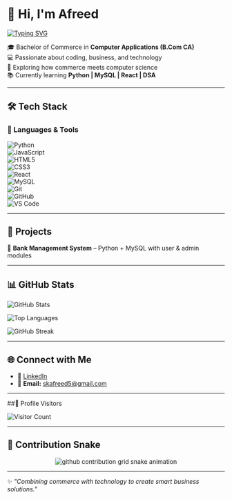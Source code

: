 # 👋 Hi, I'm Afreed  

[![Typing SVG](https://readme-typing-svg.herokuapp.com?font=Fira+Code&size=22&pause=1000&color=36BCF7&center=true&vCenter=true&width=600&lines=Student+%7C+Developer+%7C+Tech+Enthusiast;Bachelor+of+Commerce+in+Computer+Applications;Exploring+Python%2C+MySQL%2C+React+and+DSA)](https://git.io/typing-svg)

🎓 Bachelor of Commerce in **Computer Applications (B.Com CA)**  
💻 Passionate about coding, business, and technology  
🚀 Exploring how commerce meets computer science  
📚 Currently learning **Python | MySQL | React | DSA**

---

## 🛠️ Tech Stack  

### 🚀 Languages & Tools  
![Python](https://img.shields.io/badge/Python-3776AB?style=for-the-badge&logo=python&logoColor=white)  
![JavaScript](https://img.shields.io/badge/JavaScript-F7DF1E?style=for-the-badge&logo=javascript&logoColor=black)    
![HTML5](https://img.shields.io/badge/HTML5-E34F26?style=for-the-badge&logo=html5&logoColor=white)  
![CSS3](https://img.shields.io/badge/CSS3-1572B6?style=for-the-badge&logo=css3&logoColor=white)  
![React](https://img.shields.io/badge/React-61DAFB?style=for-the-badge&logo=react&logoColor=black)  
![MySQL](https://img.shields.io/badge/MySQL-4479A1?style=for-the-badge&logo=mysql&logoColor=white)  
![Git](https://img.shields.io/badge/Git-F05032?style=for-the-badge&logo=git&logoColor=white)  
![GitHub](https://img.shields.io/badge/GitHub-181717?style=for-the-badge&logo=github&logoColor=white)  
![VS Code](https://img.shields.io/badge/VS%20Code-007ACC?style=for-the-badge&logo=visualstudiocode&logoColor=white)  

---

## 📂 Projects  

🔹 **Bank Management System** – Python + MySQL with user & admin modules  

---

## 📊 GitHub Stats  

![GitHub Stats](https://github-readme-stats.vercel.app/api?username=YOUR_USERNAME&show_icons=true&theme=tokyonight)  

![Top Languages](https://github-readme-stats.vercel.app/api/top-langs/?username=YOUR_USERNAME&layout=compact&theme=tokyonight)  

![GitHub Streak](https://github-readme-streak-stats.herokuapp.com/?user=YOUR_USERNAME&theme=tokyonight)  

---

## 🌐 Connect with Me  

- 💼 [LinkedIn](https://www.linkedin.com/in/afreedshaik1)  
- 📧 **Email:** skafreed5@gmail.com


---

##👀 Profile Visitors  

![Visitor Count](https://komarev.com/ghpvc/?username=YOUR_USERNAME&label=Profile%20Views&color=blue&style=for-the-badge)  

---

## 🐍 Contribution Snake  

<p align="center">
  <picture>
    <source media="(prefers-color-scheme: dark)" srcset="https://github.com/YOUR_USERNAME/YOUR_USERNAME/blob/output/github-contribution-grid-snake-dark.svg" />
    <source media="(prefers-color-scheme: light)" srcset="https://github.com/YOUR_USERNAME/YOUR_USERNAME/blob/output/github-contribution-grid-snake.svg" />
    <img alt="github contribution grid snake animation" src="https://github.com/YOUR_USERNAME/YOUR_USERNAME/blob/output/github-contribution-grid-snake.svg" />
  </picture>
</p>  

---

✨ *"Combining commerce with technology to create smart business solutions."*  